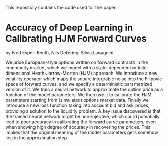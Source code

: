 This repository contains the code used for the paper:

# Accuracy of Deep Learning in Calibrating HJM Forward Curves

by Fred Espen Benth, Nils Detering, Silvia Lavagnini.




We price European-style options written on forward contracts in the commodity market, which we model with a state-dependent infinite-dimensional Heath-Jarrow-Morton (HJM) approach. We introduce a new volatility operator which maps the square integrable noise into the Filipovic space of forward curves, and we specify a deterministic parametrized version of it. We train a neural network to approximate the option price as a function of the model parameters. We then use it to calibrate the HJM parameters starting from (simulated) options market data. Finally we introduce a new loss function taking into account bid and ask prices, providing a solution to the liquidity problem. A key issue discovered is that the trained neural network might be non-injective, which could potentially lead to poor accuracy in calibrating the forward curve parameters, even when showing high degree of accuracy in recovering the prices. This implies that the original meaning of the model parameters gets somehow lost in the approximation step.
